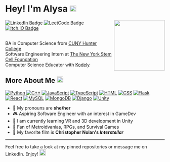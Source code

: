 # Hey! I'm Alysa <img width="20" height="20" src="https://media3.giphy.com/media/v1.Y2lkPTc5MGI3NjExbXIxcTRzejE3aGtpNnV3bGZwM3c2NDJzaG5rZm00NDgyOHc3Y2NndCZlcD12MV9pbnRlcm5hbF9naWZfYnlfaWQmY3Q9cw/N9OrFzPqukYagVmCGk/giphy.webp">

<img align="right" width="160" height="160" src="https://media2.giphy.com/media/v1.Y2lkPTc5MGI3NjExeTN1ZjlrcjJ3eXplOTVrNzljcHZ0M3lpb3h6N3B1ZmhwYXBsdnFyYSZlcD12MV9pbnRlcm5hbF9naWZfYnlfaWQmY3Q9Zw/HzPtbOKyBoBFsK4hyc/giphy.webp">


<!--LINK BADGES-->
<a href="https://www.linkedin.com/in/alysavega/">
    <img src="https://img.shields.io/badge/LinkedIn-blue?style=for-the-badge&logo=linkedin&logoColor=white" alt="LinkedIn Badge"/>
  </a>
<a href="https://leetcode.com/u/alyliann/">
    <img src="https://img.shields.io/badge/LeetCode-000000?style=for-the-badge&logo=LeetCode&logoColor=#d16c06" alt="LeetCode Badge"/>
  </a>
<a href="https://alyliann.itch.io">
    <img src="https://img.shields.io/badge/Itch-%23FF0B34.svg?style=for-the-badge&logo=Itch.io&logoColor=white" alt="Itch.IO Badge"/>
  </a>

<br>
<br>

BA in Computer Science from [CUNY Hunter College](https://hunter.cuny.edu)
<br>
Software Engineering Intern at [The New York Stem Cell Foundation](https://nyscf.org)
<br>
Computer Science Educator with [Kodely](https://www.kodely.io)

## More About Me <img width="20" height="20" src="https://media1.giphy.com/media/v1.Y2lkPTc5MGI3NjExM3VtZm9sa2Yxa292NmY4OGpqOXJpNnEwc2ljMTJ3azR4eDcxaGVteiZlcD12MV9pbnRlcm5hbF9naWZfYnlfaWQmY3Q9cw/FyfdOcxW9Lp9lg55DN/giphy.webp">

<!--SKILL BADGES-->
<!--FROM https://github.com/inttter/md-badges?tab=readme-ov-file#-programming-languages-->
[![Python](https://img.shields.io/badge/Python-3776AB?logo=python&logoColor=fff)](#)
[![C++](https://img.shields.io/badge/C++-%2300599C.svg?logo=c%2B%2B&logoColor=white)](#)
[![JavaScript](https://img.shields.io/badge/JavaScript-F7DF1E?logo=javascript&logoColor=000)](#)
[![TypeScript](https://img.shields.io/badge/TypeScript-3178C6?logo=typescript&logoColor=fff)](#)
[![HTML](https://img.shields.io/badge/HTML-%23E34F26.svg?logo=html5&logoColor=white)](#)
[![CSS](https://img.shields.io/badge/CSS-1572B6?logo=css3&logoColor=fff)](#)
[![Flask](https://img.shields.io/badge/Flask-000?logo=flask&logoColor=fff)](#)
[![React](https://img.shields.io/badge/React-%2320232a.svg?logo=react&logoColor=%2361DAFB)](#)
[![MySQL](https://img.shields.io/badge/MySQL-4479A1?logo=mysql&logoColor=fff)](#)
[![MongoDB](https://img.shields.io/badge/MongoDB-%234ea94b.svg?logo=mongodb&logoColor=white)](#)
[![Django](https://img.shields.io/badge/Django-%23092E20.svg?logo=django&logoColor=white)](#)
[![Unity](https://img.shields.io/badge/Unity-%23000000.svg?logo=unity&logoColor=white)](#)

- 🍓 My pronouns are **she/her**
- 🎮 Aspiring Software Engineer with an interest in GameDev
- 🌸 I am currently learning VR and 3D development in Unity
- 👾 Fan of Metroidvanias, RPGs, and Survival Games <img width="16" height="16" src="https://giffiles.alphacoders.com/124/12427.gif">
- 🎥 My favorite film is **Christopher Nolan's _Interstellar_**

***
Feel free to take a look at my pinned repositories or message me on LinkedIn. Enjoy! <img width="20" height="20" src="https://media3.giphy.com/media/v1.Y2lkPTc5MGI3NjExdWFnZW5ma2FtazV6cXI0engxcWs0bm90Mm1ncmNtaWhiMDJxczRjZSZlcD12MV9pbnRlcm5hbF9naWZfYnlfaWQmY3Q9cw/dIWN7ncoTjRD1bIWGb/giphy.webp">
